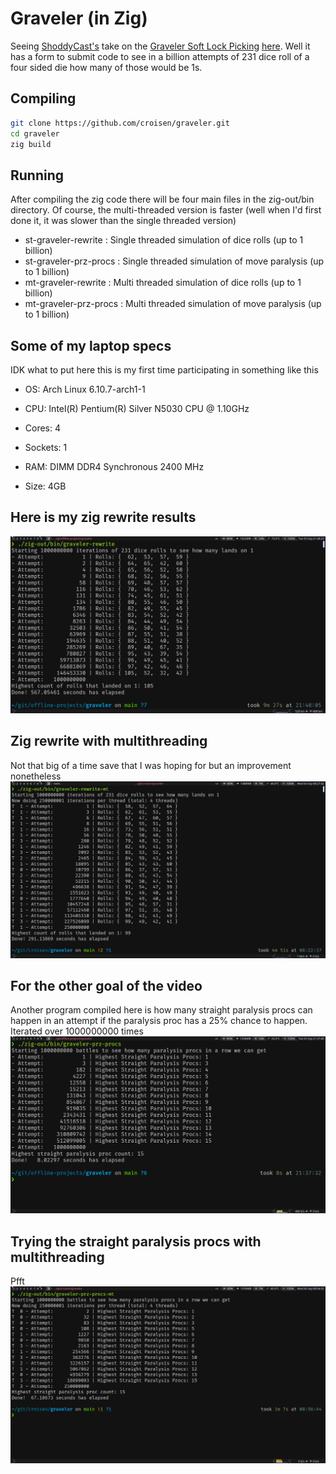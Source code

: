# Graveler (in Zig)

Seeing [ShoddyCast's](https://www.youtube.com/@ShoddyCast) take on the 
[Graveler Soft Lock Picking](https://www.youtube.com/watch?v=GgMl4PrdQeo&t) 
[here](https://www.youtube.com/watch?v=M8C8dHQE2Ro). Well it has a form to
submit code to see in a billion attempts of 231 dice roll of a four sided die
how many of those would be 1s.

## Compiling

```bash
git clone https://github.com/croisen/graveler.git
cd graveler
zig build
```

## Running

After compiling the zig code there will be four main files in the zig-out/bin
directory. Of course, the multi-threaded version is faster (well when I'd first
done it, it was slower than the single threaded version)

-   st-graveler-rewrite : Single threaded simulation of dice rolls (up to 1 billion)
-   st-graveler-prz-procs : Single threaded simulation of move paralysis (up to 1 billion)
-   mt-graveler-rewrite : Multi threaded simulation of dice rolls (up to 1 billion)
-   mt-graveler-prz-procs : Multi threaded simulation of move paralysis (up to 1 billion)

## Some of my laptop specs

IDK what to put here this is my first time participating in something like this

-   OS: Arch Linux 6.10.7-arch1-1

-   CPU: Intel(R) Pentium(R) Silver N5030 CPU @ 1.10GHz
-   Cores: 4
-   Sockets: 1

-   RAM: DIMM DDR4 Synchronous 2400 MHz
-   Size: 4GB

## Here is my zig rewrite results

![IDK.png](results/ST%20-%20Graveler%20Rewrite%20-%201.png)

## Zig rewrite with multithreading

Not that big of a time save that I was hoping for but an improvement nonetheless
![IDK.png](results/MT%20-%20Graveler%20Rewrite%20-%201.png)

## For the other goal of the video

Another program compiled here is how many straight paralysis procs can happen
in an attempt if the paralysis proc has a 25% chance to happen. Iterated over
1000000000 times
![IDK.png](results/ST%20-%20Straight%20PRZ%20Procs%20-%201.png)

## Trying the straight paralysis procs with multithreading

Pfft
![IDK.png](results/MT%20-%20Straight%20PRZ%20Procs%20-%201.png)
